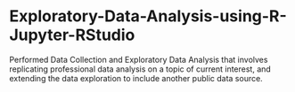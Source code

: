 
# Exploratory-Data-Analysis-using-R-Jupyter-RStudio
Performed Data Collection and Exploratory Data Analysis that involves replicating professional data analysis on a topic of current interest, and extending the data exploration to include another public data source.
